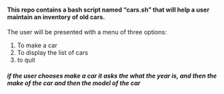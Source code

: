 #### This repo contains a bash script named “cars.sh” that will help a user maintain an inventory of old cars.
 
 The user will be presented with a menu of three options:
 1. To make a car
 2. To display the list of cars
 3. to quit
 ##### if the user chooses make a car it asks the what the year is, and then the make of the car and then the model of the car
